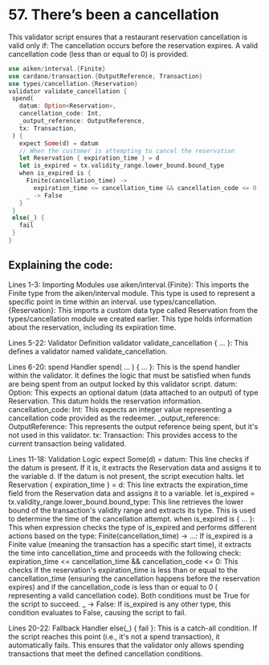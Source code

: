 # 57. There’s been a cancellation

This validator script ensures that a restaurant reservation cancellation is valid only if:
The cancellation occurs before the reservation expires.
A valid cancellation code (less than or equal to 0) is provided.

```rust
use aiken/interval.{Finite}
use cardano/transaction.{OutputReference, Transaction}
use types/cancellation.{Reservation}
validator validate_cancellation {
 spend(
   datum: Option<Reservation>,
   cancellation_code: Int,
   _output_reference: OutputReference,
   tx: Transaction,
 ) {
   expect Some(d) = datum
   // When the customer is attempting to cancel the reservation
   let Reservation { expiration_time } = d
   let is_expired = tx.validity_range.lower_bound.bound_type
   when is_expired is {
     Finite(cancellation_time) ->
       expiration_time <= cancellation_time && cancellation_code <= 0
     _ -> False
   }
 }
 else(_) {
   fail
 }
}
```

## Explaining the code:

Lines 1-3: Importing Modules
use aiken/interval.{Finite}: This imports the Finite type from the aiken/interval module. This type is used to represent a specific point in time within an interval.
use types/cancellation.{Reservation}: This imports a custom data type called Reservation from the types/cancellation module we created earlier. This type holds information about the reservation, including its expiration time.

Lines 5-22: Validator Definition
validator validate_cancellation { … }: This defines a validator named validate_cancellation. 

Lines 6-20: spend Handler
spend( ... ) { ... }: This is the spend handler within the validator. It defines the logic that must be satisfied when funds are being spent from an output locked by this validator script.
datum: Option<Reservation>: This expects an optional datum (data attached to an output) of type Reservation. This datum holds the reservation information.
cancellation_code: Int: This expects an integer value representing a cancellation code provided as the redeemer.
_output_reference: OutputReference: This represents the output reference being spent, but it's not used in this validator.
tx: Transaction: This provides access to the current transaction being validated.

Lines 11-18: Validation Logic
expect Some(d) = datum: This line checks if the datum is present. If it is, it extracts the Reservation data and assigns it to the variable d. If the datum is not present, the script execution halts.
let Reservation { expiration_time } = d: This line extracts the expiration_time field from the Reservation data and assigns it to a variable.
let is_expired = tx.validity_range.lower_bound.bound_type: This line retrieves the lower bound of the transaction's validity range and extracts its type. This is used to determine the time of the cancellation attempt.
when is_expired is { ... }: This when expression checks the type of is_expired and performs different actions based on the type:
Finite(cancellation_time) -> ...: If is_expired is a Finite value (meaning the transaction has a specific start time), it extracts the time into cancellation_time and proceeds with the following check:
expiration_time <= cancellation_time && cancellation_code <= 0: This checks if the reservation's expiration_time is less than or equal to the cancellation_time (ensuring the cancellation happens before the reservation expires) and if the cancellation_code is less than or equal to 0 ( representing a valid cancellation code). Both conditions must be True for the script to succeed.
 _ -> False: If is_expired is any other type, this condition evaluates to False, causing the script to fail.

Lines 20-22: Fallback Handler
else(_) { fail }: This is a catch-all condition. If the script reaches this point (i.e., it's not a spend transaction), it automatically fails. This ensures that the validator only allows spending transactions that meet the defined cancellation conditions.
